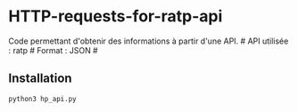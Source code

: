 # HTTP-requests-for-ratp-api

Code permettant d'obtenir des informations à partir d'une API. #
API utilisée :  ratp #
Format :  JSON #

## Installation

```bash
python3 hp_api.py
```
